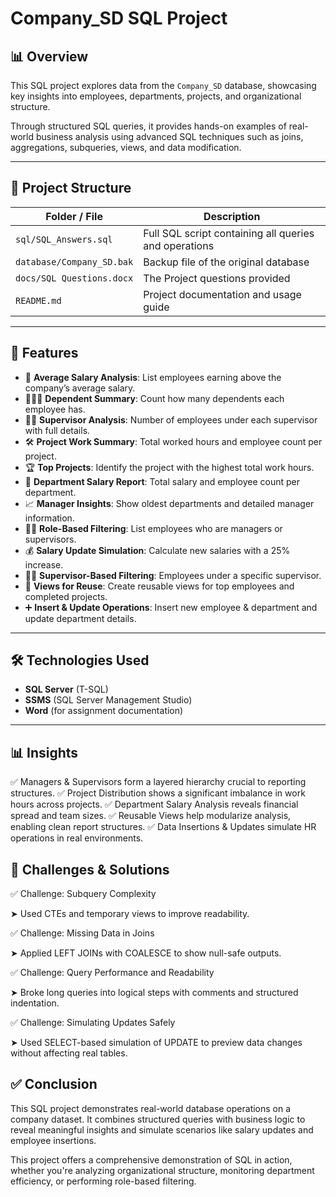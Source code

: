 # Company_SD SQL Project

## 📊 Overview

This SQL project explores data from the `Company_SD` database, showcasing key insights into employees, departments, projects, and organizational structure.

Through structured SQL queries, it provides hands-on examples of real-world business analysis using advanced SQL techniques such as joins, aggregations, subqueries, views, and data modification.

---

## 📁 Project Structure

| Folder / File | Description |
|---------------|-------------|
| `sql/SQL_Answers.sql` | Full SQL script containing all queries and operations |
| `database/Company_SD.bak` | Backup file of the original database |
| `docs/SQL Questions.docx` | The Project questions provided |
| `README.md` | Project documentation and usage guide |

---

## 🚀 Features

- 🧮 **Average Salary Analysis**: List employees earning above the company’s average salary.  
- 👨‍👩‍👧 **Dependent Summary**: Count how many dependents each employee has.  
- 🧑‍💼 **Supervisor Analysis**: Number of employees under each supervisor with full details.  
- 🛠️ **Project Work Summary**: Total worked hours and employee count per project.  
- 🏆 **Top Projects**: Identify the project with the highest total work hours.  
- 🏢 **Department Salary Report**: Total salary and employee count per department.  
- 📈 **Manager Insights**: Show oldest departments and detailed manager information.  
- 👨‍💻 **Role-Based Filtering**: List employees who are managers or supervisors.  
- 💰 **Salary Update Simulation**: Calculate new salaries with a 25% increase.  
- 👨‍👦 **Supervisor-Based Filtering**: Employees under a specific supervisor.  
- 👀 **Views for Reuse**: Create reusable views for top employees and completed projects.  
- ➕ **Insert & Update Operations**: Insert new employee & department and update department details.

---

## 🛠 Technologies Used

- **SQL Server** (T-SQL)
- **SSMS** (SQL Server Management Studio)
- **Word** (for assignment documentation)

---

## 📊 Insights

✅ Managers & Supervisors form a layered hierarchy crucial to reporting structures.
✅ Project Distribution shows a significant imbalance in work hours across projects.
✅ Department Salary Analysis reveals financial spread and team sizes.
✅ Reusable Views help modularize analysis, enabling clean report structures.
✅ Data Insertions & Updates simulate HR operations in real environments.

## 🧩 Challenges & Solutions

✅ Challenge: Subquery Complexity

➤ Used CTEs and temporary views to improve readability.

✅ Challenge: Missing Data in Joins

➤ Applied LEFT JOINs with COALESCE to show null-safe outputs.

✅ Challenge: Query Performance and Readability

➤ Broke long queries into logical steps with comments and structured indentation.

✅ Challenge: Simulating Updates Safely

➤ Used SELECT-based simulation of UPDATE to preview data changes without affecting real tables.

## ✅ Conclusion

This SQL project demonstrates real-world database operations on a company dataset.
It combines structured queries with business logic to reveal meaningful insights and simulate scenarios like salary updates and employee insertions.

This project offers a comprehensive demonstration of SQL in action, whether you're analyzing organizational structure, monitoring department efficiency, or performing role-based filtering.

